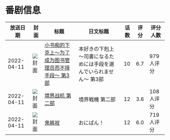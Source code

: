 # 番剧信息

|放送日期|封面|标题|日文标题|话数|评分|评分人数|
|---|---|---|---|---|---|---|
|2022-04-11|![封面](https://lain.bgm.tv/pic/cover/c/a0/9e/310263_Gc74x.jpg)|[小书痴的下克上～为了成为图书管理员而不择手段～ 第3部](https://bangumi.tv/subject/310263)|本好きの下剋上～司書になるためには手段を選んでいられません～ 第3部|10|6.7|979人评分|
|2022-04-11|![封面](https://lain.bgm.tv/pic/cover/c/00/55/363959_R2pzf.jpg)|[境界战机 第二部](https://bangumi.tv/subject/363959)|境界戦機 第二部|12|3.6|108人评分|
|2022-04-11|![封面](https://lain.bgm.tv/pic/cover/c/21/29/367727_cyIY6.jpg)|[鬼裤衩](https://bangumi.tv/subject/367727)|おにぱん！|12|6.0|719人评分|
